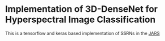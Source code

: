 # Implementation of 3D-DenseNet for Hyperspectral Image Classification

This is a tensorflow and keras based implementation of SSRNs in the [JARS](https://www.spiedigitallibrary.org/journalArticle/Download?fullDOI=10.1117%2F1.JRS.13.016519&SSO=1)